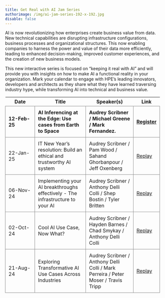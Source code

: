 ```yaml
---
title: Get Real with AI Jam Series
authorimage: /img/ai-jam-series-192-x-192.jpg
disable: false
---
```

AI is now revolutionizing how enterprises create business value from data. New technical capabilities are disrupting infrastructure configurations, business processes and organizational structures. This now enabling companies to harness the power and value of their data more efficiently, leading to enhanced decision-making, improved customer experiences, and the creation of new business models.

This new interactive series is focused on “keeping it real with AI” and will provide you with insights on how to make AI a functional reality in your organization. Mark your calendar to engage with HPE’s leading innovators, developers and architects as they share what they have learned traversing industry hype, while transforming AI into technical and business value.  

<style>
table {
    display: block;
    width: 100%;
    width: max-content;
    max-width: 100%;
    overflow: auto;
     -webkit-box-shadow: none;
    -moz-box-shadow: none;
    box-shadow: none;
}
td {
   -webkit-box-shadow: none;
    -moz-box-shadow: none;
    box-shadow: none;
    border:1px solid grey;
    text-align: left !important;
    padding: 10px !important;
}
thead tr:first-child td {
  -webkit-box-shadow: none;
  -moz-box-shadow: none;
  box-shadow: none;
  border:1px solid grey;
  text-align: center !important;
  padding: 20px !important;
  font-weight: bold !important;
}
</style>

| &nbsp;&nbsp;&nbsp;&nbsp;&nbsp;Date&nbsp;&nbsp;&nbsp;&nbsp;&nbsp; | Title                                                                          | Speaker(s)                                                                         | Link                                                                                                  |
| ---------------------------------------------------------------- | ------------------------------------------------------------------------------ | ---------------------------------------------------------------------------------- | ----------------------------------------------------------------------------------------------------- |
| **12-Feb-25**                                                    | **AI Inferencing at the Edge: Use cases from Earth to Space**                  | **Audrey Scribner / Michael Greene / Mark Fernandez.**                             | **[Register](https://hpe.zoom.us/webinar/register/9317380809075/WN_lpmgpO3XSZKpE0cPyX284A)**          |
| 22-Jan-25                                                        | IT New Year’s resolution: Build an ethical and trustworthy AI system           | Audrey Scribner / Pam Wood / Sahand Ghorbanpour / Jeff Oxenberg                    | [Replay](https://www.youtube.com/watch?v=S9SfJIUgIx4&list=PLtS6YX0YOX4f5TyRI7jUdjm7D9H4laNlF&index=1) |
| 06-Nov-24                                                        | Implementing your AI breakthroughs effectively - The infrastructure to your AI | Audrey Scribner / Anthony Delli Colli / Shep Bostin / Tyler Britten                | [Replay](https://www.youtube.com/watch?v=7pGOYlA5eyI&list=PLtS6YX0YOX4f5TyRI7jUdjm7D9H4laNlF)         |
| 02-Oct-24                                                        | Cool AI Use Case, Now What?                                                    | Audrey Scribner / Hayden Barnes / Chad Smykay / Anthony Delli Colli                | [Replay](https://www.youtube.com/watch?v=gxpcBISePhE&list=PLtS6YX0YOX4f5TyRI7jUdjm7D9H4laNlF)         |
| 21-Aug-24                                                        | Exploring Transformative AI Use Cases Across Industries                        | Audrey Scribner / Anthony Delli Colli / Mark Perreira / Peter Moser / Travis Tripp | [Replay](https://www.youtube.com/watch?v=XEJqcdWj790&list=PLtS6YX0YOX4f5TyRI7jUdjm7D9H4laNlF)         |